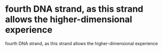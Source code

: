 # fourth DNA strand, as this strand allows the higher-dimensional experience

fourth DNA strand, as this strand allows the higher-dimensional experience